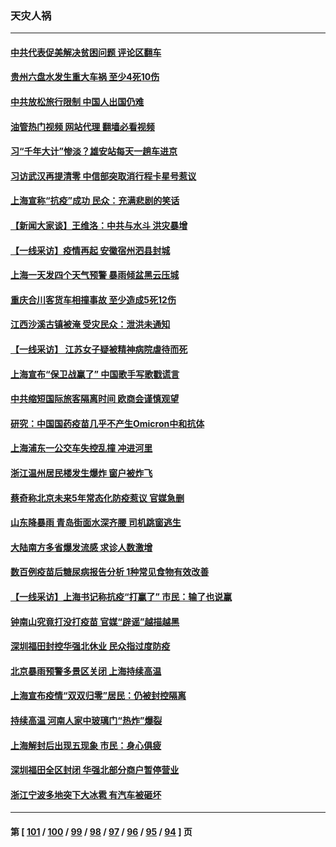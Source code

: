 ### 天灾人祸
---
#### [中共代表促美解决贫困问题 评论区翻车](../../pages/ncid280/n13770656.md?07010445) 
#### [贵州六盘水发生重大车祸 至少4死10伤](../../pages/ncid280/n13770624.md?07010445) 
#### [中共放松旅行限制 中国人出国仍难](../../pages/ncid280/n13770135.md?07010445) 
#### [油管热门视频 网站代理 翻墙必看视频](http://209.222.30.114:81/youtube.html?07010445)
#### [习“千年大计”惨淡？雄安站每天一趟车进京](../../pages/ncid280/n13770105.md?07010445) 
#### [习访武汉再提清零 中信部突取消行程卡星号惹议](../../pages/ncid280/n13769962.md?07010445) 
#### [上海宣称“抗疫”成功 民众：充满悲剧的笑话](../../pages/ncid280/n13770034.md?07010445) 
#### [【新闻大家谈】王维洛：中共与水斗 洪灾暴增](../../pages/ncid280/n13769655.md?07010445) 
#### [【一线采访】疫情再起 安徽宿州泗县封城](../../pages/ncid280/n13769890.md?07010445) 
#### [上海一天发四个天气预警 暴雨倾盆黑云压城](../../pages/ncid280/n13769832.md?07010445) 
#### [重庆合川客货车相撞事故 至少造成5死12伤](../../pages/ncid280/n13769875.md?07010445) 
#### [江西沙溪古镇被淹 受灾民众：泄洪未通知](../../pages/ncid280/n13769825.md?07010445) 
#### [【一线采访】 江苏女子疑被精神病院虐待而死](../../pages/ncid280/n13769796.md?07010445) 
#### [上海宣布“保卫战赢了” 中国歌手写歌戳谎言](../../pages/ncid280/n13769442.md?07010445) 
#### [中共缩短国际旅客隔离时间 欧商会谨慎观望](../../pages/ncid280/n13769210.md?07010445) 
#### [研究：中国国药疫苗几乎不产生Omicron中和抗体](../../pages/ncid280/n13769346.md?07010445) 
#### [上海浦东一公交车失控乱撞 冲进河里](../../pages/ncid280/n13769015.md?07010445) 
#### [浙江温州居民楼发生爆炸 窗户被炸飞](../../pages/ncid280/n13769071.md?07010445) 
#### [蔡奇称北京未来5年常态化防疫惹议 官媒急删](../../pages/ncid280/n13768413.md?07010445) 
#### [山东降暴雨 青岛街面水深齐腰 司机跳窗逃生](../../pages/ncid280/n13768292.md?07010445) 
#### [大陆南方多省爆发流感 求诊人数激增](../../pages/ncid280/n13768101.md?07010445) 
#### [数百例疫苗后糖尿病报告分析 1种常见食物有效改善](../../pages/ncid280/n13766057.md?07010445) 
#### [【一线采访】上海书记称抗疫“打赢了” 市民：输了也说赢](../../pages/ncid280/n13767912.md?07010445) 
#### [钟南山究竟打没打疫苗 官媒“辟谣”越描越黑](../../pages/ncid280/n13767868.md?07010445) 
#### [深圳福田封控华强北休业 民众指过度防疫](../../pages/ncid280/n13767715.md?07010445) 
#### [北京暴雨预警多景区关闭 上海持续高温](../../pages/ncid280/n13767695.md?07010445) 
#### [上海宣布疫情“双双归零”居民：仍被封控隔离](../../pages/ncid280/n13767223.md?07010445) 
#### [持续高温 河南人家中玻璃门“热炸”爆裂](../../pages/ncid280/n13767280.md?07010445) 
#### [上海解封后出现五现象 市民：身心俱疲](../../pages/ncid280/n13767226.md?07010445) 
#### [深圳福田全区封闭 华强北部分商户暂停营业](../../pages/ncid280/n13767252.md?07010445) 
#### [浙江宁波多地突下大冰雹 有汽车被砸坏](../../pages/ncid280/n13767153.md?07010445) 

---
#### 第 [ [101](./101.md?07010445) / [100](./100.md?07010445) / [99](./99.md?07010445) / [98](./98.md?07010445) / [97](./97.md?07010445) / [96](./96.md?07010445) / [95](./95.md?07010445) / [94](./94.md?07010445) ] 页
